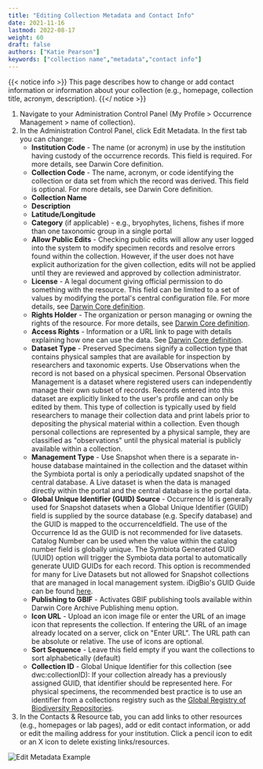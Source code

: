 ```yaml
---
title: "Editing Collection Metadata and Contact Info"
date: 2021-11-16
lastmod: 2022-08-17
weight: 60
draft: false
authors: ["Katie Pearson"]
keywords: ["collection name","metadata","contact info"]
---
```


{{< notice info >}}
  This page describes how to change or add contact information or information about your collection (e.g., homepage, collection title, acronym, description).
{{</ notice >}}

1. Navigate to your Administration Control Panel (My Profile > Occurrence Management > name of collection).
2. In the Administration Control Panel, click Edit Metadata. In the first tab you can change:
      * **Institution Code** - The name (or acronym) in use by the institution having custody of the occurrence records. This field is required. For more details, see Darwin Core definition.
      * **Collection Code** - The name, acronym, or code identifying the collection or data set from which the record was derived. This field is optional. For more details, see Darwin Core definition.
      * **Collection Name**
      * **Description**
      * **Latitude/Longitude**
      * **Category** (if applicable) - e.g., bryophytes, lichens, fishes if more than one taxonomic group in a single portal
      * **Allow Public Edits** - Checking public edits will allow any user logged into the system to modify specimen records and resolve errors found within the collection. However, if the user does not have explicit authorization for the given collection, edits will not be applied until they are reviewed and approved by collection administrator.
      * **License** - A legal document giving official permission to do something with the resource. This field can be limited to a set of values by modifying the portal's central configuration file. For more details, see [Darwin Core definition](http://rs.tdwg.org/dwc/terms/index.htm#dcterms:license).
      * **Rights Holder** - The organization or person managing or owning the rights of the resource. For more details, see [Darwin Core definition](http://rs.tdwg.org/dwc/terms/index.htm#dcterms:rightsHolder).
      * **Access Rights** - Information or a URL link to page with details explaining how one can use the data. See [Darwin Core definition](http://rs.tdwg.org/dwc/terms/index.htm#dcterms:accessRights).
      * **Dataset Type** - Preserved Specimens signify a collection type that contains physical samples that are available for inspection by researchers and taxonomic experts. Use Observations when the record is not based on a physical specimen. Personal Observation Management is a dataset where registered users can independently manage their own subset of records. Records entered into this dataset are explicitly linked to the user's profile and can only be edited by them. This type of collection is typically used by field researchers to manage their collection data and print labels prior to depositing the physical material within a collection. Even though personal collections are represented by a physical sample, they are classified as "observations" until the physical material is publicly available within a collection.
      * **Management Type** - Use Snapshot when there is a separate in-house database maintained in the collection and the dataset within the Symbiota portal is only a periodically updated snapshot of the central database. A Live dataset is when the data is managed directly within the portal and the central database is the portal data.
      * **Global Unique Identifier (GUID) Source** - Occurrence Id is generally used for Snapshot datasets when a Global Unique Identifier (GUID) field is supplied by the source database (e.g. Specify database) and the GUID is mapped to the occurrenceIdfield. The use of the Occurrence Id as the GUID is not recommended for live datasets. Catalog Number can be used when the value within the catalog number field is globally unique. The Symbiota Generated GUID (UUID) option will trigger the Symbiota data portal to automatically generate UUID GUIDs for each record. This option is recommended for many for Live Datasets but not allowed for Snapshot collections that are managed in local management system. iDigBio's GUID Guide can be found [here](https://www.figma.com/proto/ogNJfQqQkXkFo1ZA87gtsc/GUID-Explorable?node-id=2%3A3&scaling=contain&page-id=0%3A1&starting-point-node-id=2%3A3).
      * **Publishing to GBIF** - Activates GBIF publishing tools available within Darwin Core Archive Publishing menu option.
      * **Icon URL** - Upload an icon image file or enter the URL of an image icon that represents the collection. If entering the URL of an image already located on a server, click on "Enter URL". The URL path can be absolute or relative. The use of icons are optional.
      * **Sort Sequence** - Leave this field empty if you want the collections to sort alphabetically (default)
      * **Collection ID** - Global Unique Identifier for this collection (see dwc:collectionID): If your collection already has a previously assigned GUID, that identifier should be represented here. For physical specimens, the recommended best practice is to use an identifier from a collections registry such as the [Global Registry of Biodiversity Repositories](http://grbio.org).
3. In the Contacts & Resource tab, you can add links to other resources (e.g., homepages or lab pages), add or edit contact information, or add or edit the mailing address for your institution. Click a pencil icon to edit or an X icon to delete existing links/resources.

![Edit Metadata Example](/symbiota-docs/images/metadata_editor.PNG)
